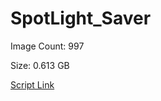# SpotLight_Saver

Image Count: 997

Size: 0.613 GB

[Script Link](https://github.com/liuyal/Archive/blob/master/Python/Utilities/Miscellaneous/spotlight_saver.py)